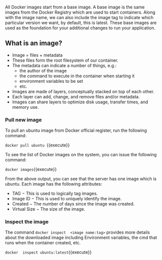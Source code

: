 All Docker images start from a base image. A base image is the same images from the Docker Registry which are used to start containers. Along with the image name, we can also include the image tag to indicate which particular version we want, by default, this is latest. These base images are used as the foundation for your additional changes to run your application.

## What is an image?

* Image = files + metadata
* These files form the root filesystem of our container.
* The metadata can indicate a number of things, e.g.:
  * the author of the image
  * the command to execute in the container when starting it
  * environment variables to be set
  * etc.
* Images are made of layers, conceptually stacked on top of each other.
* Each layer can add, change, and remove files and/or metadata.
* Images can share layers to optimize disk usage, transfer times, and memory use.

### Pull new image

To pull an ubuntu image from Docker official register, run the following command:

```docker pull ubuntu ```{{execute}}

To see the list of Docker images on the system, you can issue the following command:

```docker images```{{execute}}

From the above output, you can see that the server has one image which is ubuntu. Each image has the following attributes:

* TAG − This is used to logically tag images.
* Image ID − This is used to uniquely identify the image.
* Created − The number of days since the image was created.
* Virtual Size − The size of the image.

### Inspect the image

The command ```docker inspect  <image name:tag>``` provides more details about the downloaded image including Environment variables, the cmd that runs when the container created, etc.

```docker  inspect ubuntu:latest```{{execute}}

